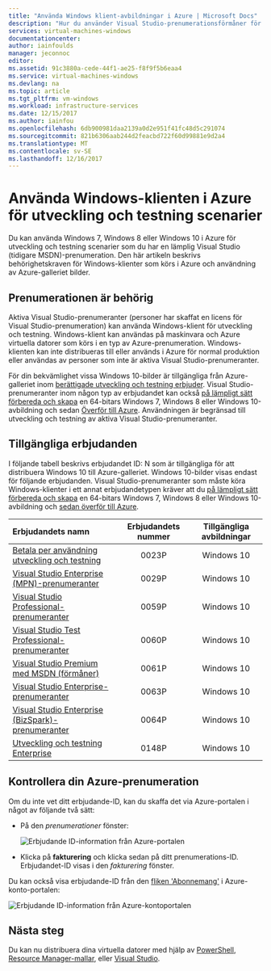 ```yaml
---
title: "Använda Windows klient-avbildningar i Azure | Microsoft Docs"
description: "Hur du använder Visual Studio-prenumerationsförmåner för att distribuera Windows 7, Windows 8 eller Windows 10 i Azure för utveckling och testning scenarier"
services: virtual-machines-windows
documentationcenter: 
author: iainfoulds
manager: jeconnoc
editor: 
ms.assetid: 91c3880a-cede-44f1-ae25-f8f9f5b6eaa4
ms.service: virtual-machines-windows
ms.devlang: na
ms.topic: article
ms.tgt_pltfrm: vm-windows
ms.workload: infrastructure-services
ms.date: 12/15/2017
ms.author: iainfou
ms.openlocfilehash: 6db900981daa2139a0d2e951f41fc48d5c291074
ms.sourcegitcommit: 821b6306aab244d2feacbd722f60d99881e9d2a4
ms.translationtype: MT
ms.contentlocale: sv-SE
ms.lasthandoff: 12/16/2017
---
```

# <a name="use-windows-client-in-azure-for-devtest-scenarios"></a>Använda Windows-klienten i Azure för utveckling och testning scenarier
Du kan använda Windows 7, Windows 8 eller Windows 10 i Azure för utveckling och testning scenarier som du har en lämplig Visual Studio (tidigare MSDN)-prenumeration. Den här artikeln beskrivs behörighetskraven för Windows-klienter som körs i Azure och användning av Azure-galleriet bilder.

## <a name="subscription-eligibility"></a>Prenumerationen är behörig
Aktiva Visual Studio-prenumeranter (personer har skaffat en licens för Visual Studio-prenumeration) kan använda Windows-klient för utveckling och testning. Windows-klient kan användas på maskinvara och Azure virtuella datorer som körs i en typ av Azure-prenumeration. Windows-klienten kan inte distribueras till eller används i Azure för normal produktion eller användas av personer som inte är aktiva Visual Studio-prenumeranter.

För din bekvämlighet vissa Windows 10-bilder är tillgängliga från Azure-galleriet inom [berättigade utveckling och testning erbjuder](#eligible-offers). Visual Studio-prenumeranter inom någon typ av erbjudandet kan också [på lämpligt sätt förbereda och skapa](prepare-for-upload-vhd-image.md) en 64-bitars Windows 7, Windows 8 eller Windows 10-avbildning och sedan [Överför till Azure](upload-generalized-managed.md). Användningen är begränsad till utveckling och testning av aktiva Visual Studio-prenumeranter.

## <a name="eligible-offers"></a>Tillgängliga erbjudanden
I följande tabell beskrivs erbjudandet ID: N som är tillgängliga för att distribuera Windows 10 till Azure-galleriet. Windows 10-bilder visas endast för följande erbjudanden. Visual Studio-prenumeranter som måste köra Windows-klienter i ett annat erbjudandetypen kräver att du [på lämpligt sätt förbereda och skapa](prepare-for-upload-vhd-image.md) en 64-bitars Windows 7, Windows 8 eller Windows 10-avbildning och [sedan överför till Azure](upload-generalized-managed.md).

| Erbjudandets namn | Erbjudandets nummer | Tillgängliga avbildningar |
|:--- |:---:|:---:|
| [Betala per användning utveckling och testning](https://azure.microsoft.com/offers/ms-azr-0023p/) |0023P |Windows 10 |
| [Visual Studio Enterprise (MPN)-prenumeranter](https://azure.microsoft.com/offers/ms-azr-0029p/) |0029P |Windows 10 |
| [Visual Studio Professional-prenumeranter](https://azure.microsoft.com/offers/ms-azr-0059p/) |0059P |Windows 10 |
| [Visual Studio Test Professional-prenumeranter](https://azure.microsoft.com/offers/ms-azr-0060p/) |0060P |Windows 10 |
| [Visual Studio Premium med MSDN (förmåner)](https://azure.microsoft.com/offers/ms-azr-0061p/) |0061P |Windows 10 |
| [Visual Studio Enterprise-prenumeranter](https://azure.microsoft.com/offers/ms-azr-0063p/) |0063P |Windows 10 |
| [Visual Studio Enterprise (BizSpark)-prenumeranter](https://azure.microsoft.com/offers/ms-azr-0064p/) |0064P |Windows 10 |
| [Utveckling och testning Enterprise](https://azure.microsoft.com/ofers/ms-azr-0148p/) |0148P |Windows 10 |

## <a name="check-your-azure-subscription"></a>Kontrollera din Azure-prenumeration
Om du inte vet ditt erbjudande-ID, kan du skaffa det via Azure-portalen i något av följande två sätt:  

- På den *prenumerationer* fönster:

  ![Erbjudande ID-information från Azure-portalen](./media/client-images/offer-id-azure-portal.png) 

- Klicka på **fakturering** och klicka sedan på ditt prenumerations-ID. Erbjudandet-ID visas i den *fakturering* fönster.

Du kan också visa erbjudande-ID från den [fliken 'Abonnemang'](http://account.windowsazure.com/Subscriptions) i Azure-konto-portalen:

![Erbjudande ID-information från Azure-kontoportalen](./media/client-images/offer-id-azure-account-portal.png) 

## <a name="next-steps"></a>Nästa steg
Du kan nu distribuera dina virtuella datorer med hjälp av [PowerShell](quick-create-powershell.md), [Resource Manager-mallar](ps-template.md), eller [Visual Studio](../../vs-azure-tools-resource-groups-deployment-projects-create-deploy.md).

